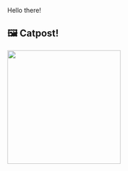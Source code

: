 Hello there!



## 🖼️ Catpost!

<sub>
    <img src="https://cdn2.thecatapi.com/images/acp.jpg" height="256">
</sub>

